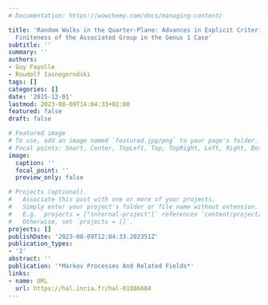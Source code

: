 ```yaml
---
# Documentation: https://wowchemy.com/docs/managing-content/

title: 'Random Walks in the Quarter-Plane: Advances in Explicit Criterions for the
  Finiteness of the Associated Group in the Genus 1 Case'
subtitle: ''
summary: ''
authors:
- Guy Fayolle
- Roudolf Iasnogorodski
tags: []
categories: []
date: '2015-12-01'
lastmod: 2023-08-09T14:04:33+02:00
featured: false
draft: false

# Featured image
# To use, add an image named `featured.jpg/png` to your page's folder.
# Focal points: Smart, Center, TopLeft, Top, TopRight, Left, Right, BottomLeft, Bottom, BottomRight.
image:
  caption: ''
  focal_point: ''
  preview_only: false

# Projects (optional).
#   Associate this post with one or more of your projects.
#   Simply enter your project's folder or file name without extension.
#   E.g. `projects = ["internal-project"]` references `content/project/deep-learning/index.md`.
#   Otherwise, set `projects = []`.
projects: []
publishDate: '2023-08-09T12:04:33.202351Z'
publication_types:
- '2'
abstract: ''
publication: '*Markov Processes And Related Fields*'
links:
- name: URL
  url: https://hal.inria.fr/hal-01086684
---
```


